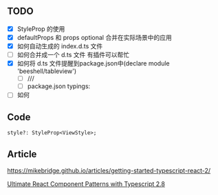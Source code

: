 ## TODO
- [x] StyleProp 的使用
- [x] defaultProps 和 props optional 合并在实际场景中的应用
- [x] 如何自动生成的 index.d.ts 文件
- [ ] 如何合并成一个 d.ts 文件 有插件可以帮忙
- [x] 如何将 d.ts 文件提醒到package.json中(declare module 'beeshell/tableview')
  - [ ] /// <reference path="./index.d.ts" />
  - [ ] package.json typings:
- [ ] 如何

## Code 

```
style?: StyleProp<ViewStyle>;
```

## Article

https://mikebridge.github.io/articles/getting-started-typescript-react-2/

[Ultimate React Component Patterns with Typescript 2.8](https://medium.com/@martin_hotell/ultimate-react-component-patterns-with-typescript-2-8-82990c516935)